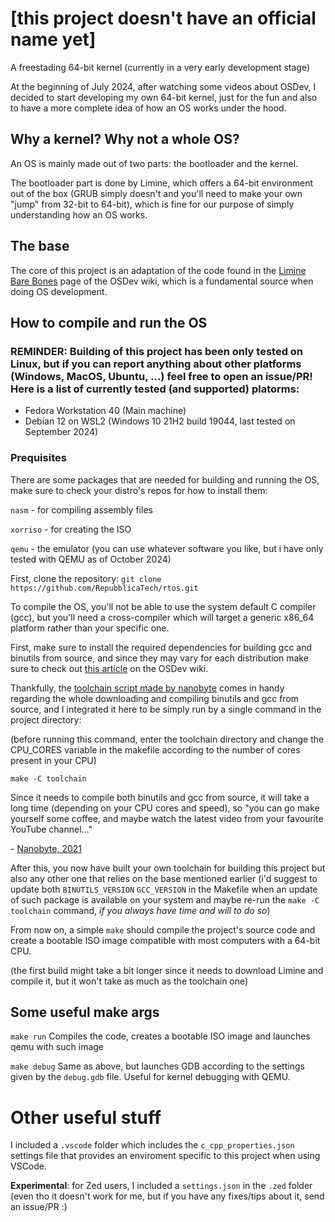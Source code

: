 # [this project doesn't have an official name yet]
 A freestading 64-bit kernel (currently in a very early development stage)

At the beginning of July 2024, after watching some videos about OSDev, I decided to start developing my own 64-bit kernel, just for the fun and also to have a more complete idea of how an OS works under the hood.

## Why a kernel? Why not a whole OS?
An OS is mainly made out of two parts: the bootloader and the kernel.

The bootloader part is done by Limine, which offers a 64-bit environment out of the box (GRUB simply doesn't and you'll need to make your own "jump" from 32-bit to 64-bit), which is fine for our purpose of simply understanding how an OS works.

## The base
The core of this project is an adaptation of the code found in the [Limine Bare Bones](https://wiki.osdev.org/Limine_Bare_Bones) page of the OSDev wiki, which is a fundamental source when doing OS development.

## How to compile and run the OS
### REMINDER: Building of this project has been only tested on Linux, but if you can report anything about other platforms (Windows, MacOS, Ubuntu, ...) feel free to open an issue/PR! Here is a list of currently tested (and supported) platorms:

- Fedora Workstation 40 (Main machine)
- Debian 12 on WSL2 (Windows 10 21H2 build 19044, last tested on September 2024)

### Prequisites
There are some packages that are needed for building and running the OS, make sure to check your distro's repos for how to install them:

`nasm` - for compiling assembly files

`xorriso` - for creating the ISO

`qemu` - the emulator (you can use whatever software you like, but i have only tested with QEMU as of October 2024)

First, clone the repository:
`git clone https://github.com/RepubblicaTech/rtos.git`

To compile the OS, you'll not be able to use the system default C compiler (gcc), but you'll need a cross-compiler which will target a generic x86_64 platform rather than your specific one.

First, make sure to install the required dependencies for building gcc and binutils from source, and since they may vary for each distribution make sure to check out [this article](https://wiki.osdev.org/GCC_Cross-Compiler#Installing_Dependencies) on the OSDev wiki.

Thankfully, the [toolchain script made by nanobyte](https://github.com/nanobyte-dev/nanobyte_os/blob/videos/part7/build_scripts/toolchain.mk) comes in handy regarding the whole downloading and compiling binutils and gcc from source, and I integrated it here to be simply run by a single command in the project directory:

(before running this command, enter the toolchain directory and change the CPU_CORES variable in the makefile according to the number of cores present in your CPU)

`make -C toolchain`

Since it needs to compile both binutils and gcc from source, it will take a long time (depending on your CPU cores and speed), so "you can go make yourself some coffee, and maybe watch the latest video from your favourite YouTube channel..."

\- [Nanobyte, 2021](https://youtu.be/TgIdFVOV_0U?t=709)

After this, you now have built your own toolchain for building this project but also any other one that relies on the base mentioned earlier (i'd suggest to update both `BINUTILS_VERSION` `GCC_VERSION` in the Makefile when an update of such package is available on your system and maybe re-run the `make -C toolchain` command, *if you always have time and will to do so*)

From now on, a simple `make` should compile the project's source code and create a bootable ISO image compatible with most computers with a 64-bit CPU.

(the first build might take a bit longer since it needs to download Limine and compile it, but it won't take as much as the toolchain one)

## Some useful make args

`make run` Compiles the code, creates a bootable ISO image and launches qemu with such image

`make debug` Same as above, but launches GDB according to the settings given by the `debug.gdb` file. Useful for kernel debugging with QEMU.

# Other useful stuff
I included a `.vscode` folder which includes the `c_cpp_properties.json` settings file that provides an enviroment specific to this project when using VSCode.

**Experimental**: for Zed users, I included a `settings.json` in the `.zed` folder (even tho it doesn't work for me, but if you have any fixes/tips about it, send an issue/PR :)
